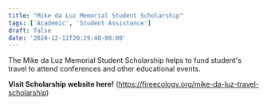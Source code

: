 ```yaml
---
title: "Mike da Luz Memorial Student Scholarship"
tags: ['Academic', 'Student Assistance']
draft: false
date: '2024-12-11T20:29:48-08:00'
---
```


The Mike da Luz Memorial Student Scholarship helps to fund student's travel to attend conferences and other educational events.

**Visit Scholarship website here!** (https://fireecology.org/mike-da-luz-travel-scholarship)

